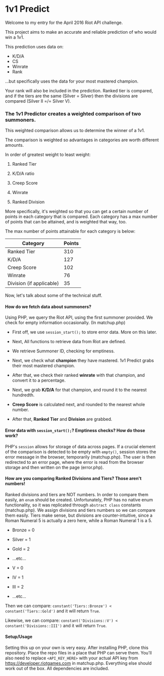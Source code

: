 # 1v1 Predict

Welcome to my entry for the April 2016 Riot API challenge.


This project aims to make an accurate and reliable prediction of who would win a 1v1.


This prediction uses data on:

* K/D/A
* CS
* Winrate
* Rank

...but specifically uses the data for your most mastered champion.


Your rank will also be included in the prediction.
Ranked tier is compared, and if the tiers are the same (Silver = Silver) then the divisions are compared (Silver II =/= Silver V).


### The 1v1 Predictor creates a weighted comparison of two summoners.

This weighted comparison allows us to determine the winner of a 1v1.


The comparison is weighted so advantages in categories are worth different amounts.

In order of greatest weight to least weight:


1. Ranked Tier

2. K/D/A ratio

3. Creep Score

4. Winrate

5. Ranked Division


More specifically, it's weighted so that you can get a certain number of points in each category that is compared. Each category has a max number of points that can be attained, and is weighted that way, too.


The max number of points attainable for each category is below:

| Category | Points |
| -------------- | --------- |
| Ranked Tier | 310 |
| K/D/A | 127 |
| Creep Score | 102 |
| Winrate | 76 |
| Division (if applicable) | 35 |


Now, let's talk about some of the technical stuff.

#### How do we fetch data about summoners?

Using PHP, we query the Riot API, using the first summoner provided. We check for empty information occasionally. (In matchup.php)

* First off, we use `session_start();` to store error data. More on this later.

* Next, All functions to retrieve data from Riot are defined.

* We retrieve Summoner ID, checking for emptiness.

* Next, we check what __champion__ they have mastered. 1v1 Predict grabs their most mastered champion.

* After that, we check their ranked __winrate__ with that champion, and convert it to a percentage.

* Next, we grab __K/D/A__ for that champion, and round it to the nearest hundredth.

* __Creep Score__ is calculated next, and rounded to the nearest whole number.

* After that, __Ranked Tier__ and __Division__ are grabbed.

#### Error data with `session_start();`? Emptiness checks? How do those work?

PHP's `session` allows for storage of data across pages. If a crucial element of the comparison is detected to be empty with `empty()`, session stores the error message in the browser, temporarily (matchup.php). The user is then redirected to an error page, where the error is read from the browser storage and then written on the page (error.php).

#### How are you comparing Ranked Divisions and Tiers? Those aren't numbers!

Ranked divisions and tiers are NOT numbers. In order to compare them easily, an `enum` should be created. Unfortunately, PHP has no native enum functionality, so it was replicated through `abstract class` constants (matchup.php). We assign divisions and tiers numbers so we can compare them easily. Tiers make sense, but divisions are counter-intuitive, since a Roman Numeral 5 is actually a zero here, while a Roman Numeral 1 is a 5.

* Bronze = 0
* Silver = 1
* Gold = 2
* ...etc...

* V = 0
* IV = 1
* III = 2
* ...etc...


Then we can compare: `constant('Tiers::Bronze') < constant('Tiers::Gold')` and it will return `True`.

Likewise, we can compare: `constant('Divisions::V') < constant('Divisions::III')` and it will return `True`.

#### Setup/Usage

Setting this up on your own is very easy. After installing PHP, clone this repository. Place the repo files in a place that PHP can serve them. You'll also need to replace `<API_KEY_HERE>` with your actual API key from https://developer.riotgames.com in matchup.php. Everything else should work out of the box. All dependencies are included.
